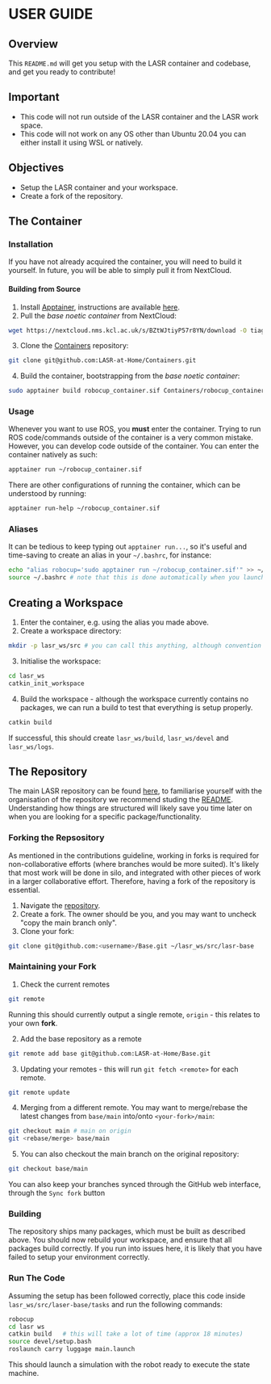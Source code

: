 # USER GUIDE

## Overview
This `README.md` will get you setup with the LASR container and codebase, and get you ready to contribute!

## Important
- This code will not run outside of the LASR container and the LASR work space.
- This code will not work on any OS other than Ubuntu 20.04 you can either install it using WSL or natively.

## Objectives
- Setup the LASR container and your workspace.
- Create a fork of the repository.

## The Container
### Installation
If you have not already acquired the container, you will need to build it yourself. In future, you will be able to simply pull it from NextCloud.
#### Building from Source
1. Install [Apptainer](https://apptainer.org/), instructions are available [here](https://apptainer.org/docs/admin/main/installation.html).
2. Pull the *base noetic container* from NextCloud:
```bash
wget https://nextcloud.nms.kcl.ac.uk/s/BZtWJtiyP57r8YN/download -O tiago_noetic_opensource.sif -q --show-progress
```
3. Clone the [Containers](https://github.com/LASR-at-Home/Containers) repository:
```bash
git clone git@github.com:LASR-at-Home/Containers.git
```
4. Build the container, bootstrapping from the *base noetic container*:
```bash
sudo apptainer build robocup_container.sif Containers/robocup_container.def
```

### Usage
Whenever you want to use ROS, you **must** enter the container. Trying to run ROS code/commands outside of the container is a very common mistake. However, you can develop code outside of the container. You can enter the container natively as such:
```bash
apptainer run ~/robocup_container.sif
```
There are other configurations of running the container, which can be understood by running:
```bash
apptainer run-help ~/robocup_container.sif
```

### Aliases
It can be tedious to keep typing out `apptainer run...`, so it's useful and time-saving to create an alias in your `~/.bashrc`, for instance:
```bash
echo "alias robocup='sudo apptainer run ~/robocup_container.sif'" >> ~/.bashrc
source ~/.bashrc # note that this is done automatically when you launch future terminal instances.
```
## Creating a Workspace
1. Enter the container, e.g. using the alias you made above.
2. Create a workspace directory:
```bash
mkdir -p lasr_ws/src # you can call this anything, although convention is to suffix with "_ws"
```
3. Initialise the workspace:
```bash
cd lasr_ws
catkin_init_workspace
```
4. Build the workspace - although the workspace currently contains no packages, we can run a build to test that everything is setup properly.
```bash
catkin build
```
If successful, this should create `lasr_ws/build`, `lasr_ws/devel` and `lasr_ws/logs`.
## The Repository
The main LASR repository can be found [here](https://github.com/LASR-at-Home/Base), to familiarise yourself with the organisation of the repository we recommend studing the [README](https://github.com/LASR-at-Home/Base/blob/main/README.md). Understanding how things are structured will likely save you time later on when you are looking for a specific package/functionality.


### Forking the Repsository
As mentioned in the contributions guideline, working in forks is required for non-collaborative efforts (where branches would be more suited). It's likely that most work will be done in silo, and integrated with other pieces of work in a larger collaborative effort. Therefore, having a fork of the repository is essential.

1. Navigate the [repository](https://github.com/LASR-at-Home/Base).
2. Create a fork. The owner should be you, and you may want to uncheck "copy the main branch only".
3. Clone your fork:
```bash
git clone git@github.com:<username>/Base.git ~/lasr_ws/src/lasr-base
```
### Maintaining your Fork
1. Check the current remotes
```bash
git remote
```
Running this should currently output a single remote, `origin` - this relates to your own **fork**.

2. Add the base repository as a remote
```bash
git remote add base git@github.com:LASR-at-Home/Base.git
```
3. Updating your remotes - this will run `git fetch <remote>` for each remote.
```bash
git remote update
```
4. Merging from a different remote. You may want to merge/rebase the latest changes from `base/main` into/onto `<your-fork>/main`:
```bash
git checkout main # main on origin
git <rebase/merge> base/main
```
5. You can also checkout the main branch on the original repository:
```bash
git checkout base/main
```

You can also keep your branches synced through the GitHub web interface, through the `Sync fork` button

### Building
The repository ships many packages, which must be built as described above. You should now rebuild your workspace, and ensure that all packages build correctly. If you run into issues here, it is likely that you have failed to setup your environment correctly.

### Run The Code
Assuming the setup has been followed correctly, place this code inside
`lasr_ws/src/laser-base/tasks` and run the following commands:
```bash
robocup
cd lasr ws
catkin build   # this will take a lot of time (approx 18 minutes)
source devel/setup.bash
roslaunch carry luggage main.launch
```
This should launch a simulation with the robot ready to execute the state machine.
